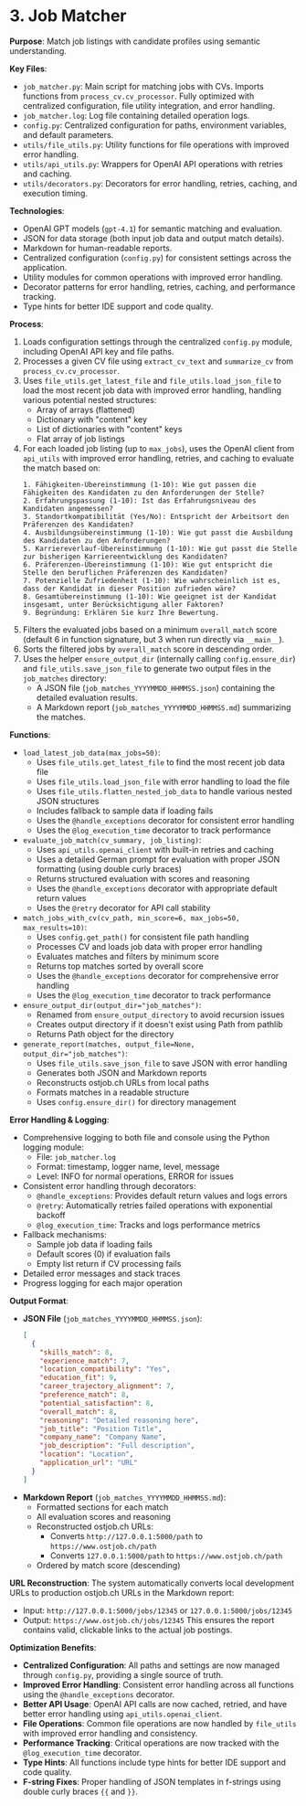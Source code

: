 # 3. Job Matcher

**Purpose**: Match job listings with candidate profiles using semantic understanding.

**Key Files**:
- `job_matcher.py`: Main script for matching jobs with CVs. Imports functions from `process_cv.cv_processor`. Fully optimized with centralized configuration, file utility integration, and error handling.
- `job_matcher.log`: Log file containing detailed operation logs.
- `config.py`: Centralized configuration for paths, environment variables, and default parameters.
- `utils/file_utils.py`: Utility functions for file operations with improved error handling.
- `utils/api_utils.py`: Wrappers for OpenAI API operations with retries and caching.
- `utils/decorators.py`: Decorators for error handling, retries, caching, and execution timing.

**Technologies**:
- OpenAI GPT models (`gpt-4.1`) for semantic matching and evaluation.
- JSON for data storage (both input job data and output match details).
- Markdown for human-readable reports.
- Centralized configuration (`config.py`) for consistent settings across the application.
- Utility modules for common operations with improved error handling.
- Decorator patterns for error handling, retries, caching, and performance tracking.
- Type hints for better IDE support and code quality.

**Process**:
1. Loads configuration settings through the centralized `config.py` module, including OpenAI API key and file paths.
2. Processes a given CV file using `extract_cv_text` and `summarize_cv` from `process_cv.cv_processor`.
3. Uses `file_utils.get_latest_file` and `file_utils.load_json_file` to load the most recent job data with improved error handling, handling various potential nested structures:
   - Array of arrays (flattened)
   - Dictionary with "content" key
   - List of dictionaries with "content" keys
   - Flat array of job listings
4. For each loaded job listing (up to `max_jobs`), uses the OpenAI client from `api_utils` with improved error handling, retries, and caching to evaluate the match based on:
   ```
   1. Fähigkeiten-Übereinstimmung (1-10): Wie gut passen die Fähigkeiten des Kandidaten zu den Anforderungen der Stelle?
   2. Erfahrungspassung (1-10): Ist das Erfahrungsniveau des Kandidaten angemessen?
   3. Standortkompatibilität (Yes/No): Entspricht der Arbeitsort den Präferenzen des Kandidaten?
   4. Ausbildungsübereinstimmung (1-10): Wie gut passt die Ausbildung des Kandidaten zu den Anforderungen?
   5. Karriereverlauf-Übereinstimmung (1-10): Wie gut passt die Stelle zur bisherigen Karriereentwicklung des Kandidaten?
   6. Präferenzen-Übereinstimmung (1-10): Wie gut entspricht die Stelle den beruflichen Präferenzen des Kandidaten?
   7. Potenzielle Zufriedenheit (1-10): Wie wahrscheinlich ist es, dass der Kandidat in dieser Position zufrieden wäre?
   8. Gesamtübereinstimmung (1-10): Wie geeignet ist der Kandidat insgesamt, unter Berücksichtigung aller Faktoren?
   9. Begründung: Erklären Sie kurz Ihre Bewertung.
   ```
5. Filters the evaluated jobs based on a minimum `overall_match` score (default 6 in function signature, but 3 when run directly via `__main__`).
6. Sorts the filtered jobs by `overall_match` score in descending order.
7. Uses the helper `ensure_output_dir` (internally calling `config.ensure_dir`) and `file_utils.save_json_file` to generate two output files in the `job_matches` directory:
   - A JSON file (`job_matches_YYYYMMDD_HHMMSS.json`) containing the detailed evaluation results.
   - A Markdown report (`job_matches_YYYYMMDD_HHMMSS.md`) summarizing the matches.

**Functions**:
- `load_latest_job_data(max_jobs=50)`: 
  - Uses `file_utils.get_latest_file` to find the most recent job data file
  - Uses `file_utils.load_json_file` with error handling to load the file
  - Uses `file_utils.flatten_nested_job_data` to handle various nested JSON structures
  - Includes fallback to sample data if loading fails
  - Uses the `@handle_exceptions` decorator for consistent error handling
  - Uses the `@log_execution_time` decorator to track performance
- `evaluate_job_match(cv_summary, job_listing)`:
  - Uses `api_utils.openai_client` with built-in retries and caching
  - Uses a detailed German prompt for evaluation with proper JSON formatting (using double curly braces)
  - Returns structured evaluation with scores and reasoning
  - Uses the `@handle_exceptions` decorator with appropriate default return values
  - Uses the `@retry` decorator for API call stability
- `match_jobs_with_cv(cv_path, min_score=6, max_jobs=50, max_results=10)`:
  - Uses `config.get_path()` for consistent file path handling
  - Processes CV and loads job data with proper error handling
  - Evaluates matches and filters by minimum score
  - Returns top matches sorted by overall score
  - Uses the `@handle_exceptions` decorator for comprehensive error handling
  - Uses the `@log_execution_time` decorator to track performance
- `ensure_output_dir(output_dir="job_matches")`:
  - Renamed from `ensure_output_directory` to avoid recursion issues
  - Creates output directory if it doesn't exist using Path from pathlib
  - Returns Path object for the directory
- `generate_report(matches, output_file=None, output_dir="job_matches")`:
  - Uses `file_utils.save_json_file` to save JSON with error handling
  - Generates both JSON and Markdown reports
  - Reconstructs ostjob.ch URLs from local paths
  - Formats matches in a readable structure
  - Uses `config.ensure_dir()` for directory management

**Error Handling & Logging**:
- Comprehensive logging to both file and console using the Python logging module:
  - File: `job_matcher.log`
  - Format: timestamp, logger name, level, message
  - Level: INFO for normal operations, ERROR for issues
- Consistent error handling through decorators:
  - `@handle_exceptions`: Provides default return values and logs errors
  - `@retry`: Automatically retries failed operations with exponential backoff
  - `@log_execution_time`: Tracks and logs performance metrics
- Fallback mechanisms:
  - Sample job data if loading fails
  - Default scores (0) if evaluation fails
  - Empty list return if CV processing fails
- Detailed error messages and stack traces
- Progress logging for each major operation

**Output Format**:
- **JSON File** (`job_matches_YYYYMMDD_HHMMSS.json`):
  ```json
  [
    {
      "skills_match": 8,
      "experience_match": 7,
      "location_compatibility": "Yes",
      "education_fit": 9,
      "career_trajectory_alignment": 7,
      "preference_match": 8,
      "potential_satisfaction": 8,
      "overall_match": 8,
      "reasoning": "Detailed reasoning here",
      "job_title": "Position Title",
      "company_name": "Company Name",
      "job_description": "Full description",
      "location": "Location",
      "application_url": "URL"
    }
  ]
  ```
- **Markdown Report** (`job_matches_YYYYMMDD_HHMMSS.md`):
  - Formatted sections for each match
  - All evaluation scores and reasoning
  - Reconstructed ostjob.ch URLs:
    - Converts `http://127.0.0.1:5000/path` to `https://www.ostjob.ch/path`
    - Converts `127.0.0.1:5000/path` to `https://www.ostjob.ch/path`
  - Ordered by match score (descending)

**URL Reconstruction**:
The system automatically converts local development URLs to production ostjob.ch URLs in the Markdown report:
- Input: `http://127.0.0.1:5000/jobs/12345` or `127.0.0.1:5000/jobs/12345`
- Output: `https://www.ostjob.ch/jobs/12345`
This ensures the report contains valid, clickable links to the actual job postings.

**Optimization Benefits**:
- **Centralized Configuration**: All paths and settings are now managed through `config.py`, providing a single source of truth.
- **Improved Error Handling**: Consistent error handling across all functions using the `@handle_exceptions` decorator.
- **Better API Usage**: OpenAI API calls are now cached, retried, and have better error handling using `api_utils.openai_client`.
- **File Operations**: Common file operations are now handled by `file_utils` with improved error handling and consistency.
- **Performance Tracking**: Critical operations are now tracked with the `@log_execution_time` decorator.
- **Type Hints**: All functions include type hints for better IDE support and code quality.
- **F-string Fixes**: Proper handling of JSON templates in f-strings using double curly braces `{{` and `}}`.

